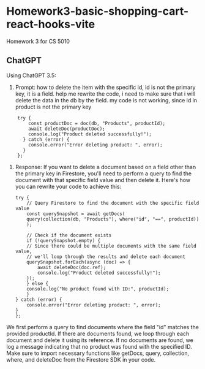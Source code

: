 # Homework3-basic-shopping-cart-react-hooks-vite
Homework 3 for CS 5010


## ChatGPT
Using ChatGPT 3.5:

1. Prompt:
how to delete the item with the specific id, id is not the primary key, it is a field. help me rewrite the code, i need to make sure that i will delete the data in the db by the field. my code is not working, since id in product is not the primary key
```me.deleteProduct = async (productId) => {
    try {
        const productDoc = doc(db, "Products", productId);
        await deleteDoc(productDoc);
        console.log("Product deleted successfully!");
      } catch (error) {
        console.error("Error deleting product: ", error);
      }
    };
```
1. Response: If you want to delete a document based on a field other than the primary key in Firestore, you'll need to perform a query to find the document with that specific field value and then delete it. Here's how you can rewrite your code to achieve this:

    ```me.deleteProduct = async (productId) => {
    try {
        // Query Firestore to find the document with the specific field value
        const querySnapshot = await getDocs(
        query(collection(db, "Products"), where("id", "==", productId))
        );

        // Check if the document exists
        if (!querySnapshot.empty) {
        // Since there could be multiple documents with the same field value,
        // we'll loop through the results and delete each document
        querySnapshot.forEach(async (doc) => {
            await deleteDoc(doc.ref);
            console.log("Product deleted successfully!");
        });
        } else {
        console.log("No product found with ID:", productId);
        }
    } catch (error) {
        console.error("Error deleting product: ", error);
    }
    };
    ```
We first perform a query to find documents where the field "id" matches the provided productId.
If there are documents found, we loop through each document and delete it using its reference.
If no documents are found, we log a message indicating that no product was found with the specified ID.
Make sure to import necessary functions like getDocs, query, collection, where, and deleteDoc from the Firestore SDK in your code.




